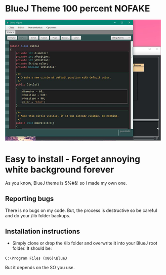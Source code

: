 # BlueJ Theme 100 percent NOFAKE


![Bluej1](https://github.com/moracabanas/BlueJ-Theme-100-percent-NOFAKE/blob/master/img/BlueJ1.jpg)


Easy to install - Forget annoying white background forever
=================

As you know, BlueJ theme is $%#&! so I made my own one.

Reporting bugs
--------------

There is no bugs on my code. 
But, the process is destructive so be careful and do your /lib folder backups. 


Installation instructions
-------



* Simply clone or drop the /lib folder and overwrite it into your BlueJ root folder. It should be:

`C:\Program Files (x86)\BlueJ`

But it depends on the SO you use.
